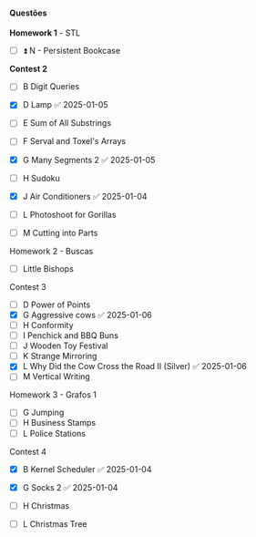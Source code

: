 #### Questões

**Homework 1** - STL
- [ ] ⏫ N - Persistent Bookcase

**Contest 2**
- [ ] B Digit Queries
- [x] D Lamp ✅ 2025-01-05

- [ ] E Sum of All Substrings
- [ ] F Serval and Toxel's Arrays
- [x] G Many Segments 2 ✅ 2025-01-05
- [ ] H Sudoku
- [x] J Air Conditioners ✅ 2025-01-04
- [ ] L Photoshoot for Gorillas
- [ ] M Cutting into Parts

Homework 2 - Buscas
- [ ]  Little Bishops

Contest 3 
- [ ]  D Power of Points
- [x] G Aggressive cows ✅ 2025-01-06
- [ ]  H Conformity
- [ ]  I Penchick and BBQ Buns
- [ ]  J Wooden Toy Festival
- [ ]  K Strange Mirroring
- [x] L Why Did the Cow Cross the Road II (Silver) ✅ 2025-01-06
- [ ]  M Vertical Writing

Homework 3 - Grafos 1
- [ ] G Jumping
- [ ] H Business Stamps
- [ ] L Police Stations

Contest 4
- [x] B Kernel Scheduler ✅ 2025-01-04
- [x] G Socks 2 ✅ 2025-01-04
- [ ] H Christmas
- [ ] L Christmas Tree



